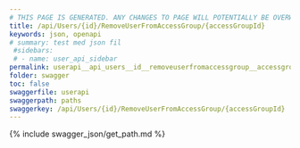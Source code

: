 ```yaml
---
# THIS PAGE IS GENERATED. ANY CHANGES TO PAGE WILL POTENTIALLY BE OVERWRITTEN.
title: /api/Users/{id}/RemoveUserFromAccessGroup/{accessGroupId}
keywords: json, openapi
# summary: test med json fil
 #sidebars: 
 # - name: user_api_sidebar
permalink: userapi__api_users__id__removeuserfromaccessgroup__accessgroupid_.html
folder: swagger
toc: false
swaggerfile: userapi
swaggerpath: paths
swaggerkey: /api/Users/{id}/RemoveUserFromAccessGroup/{accessGroupId}
---
```

{% include swagger_json/get_path.md %}
